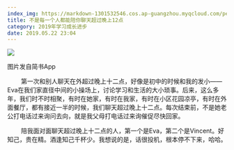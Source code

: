 ```yaml
---
index_img: https://markdown-1301532546.cos.ap-guangzhou.myqcloud.com/peipei_blog/20210921145558.jpeg
title: 不是每一个人都能陪你聊天超过晚上12点
category: 2019年学习成长进步
date: 2019.05.22 23:04
---
```


![](https://markdown-1301532546.cos.ap-guangzhou.myqcloud.com/peipei_blog/20210921145558.jpeg)  

图片发自简书App

        第一次和别人聊天在外超过晚上十二点，好像是初中的时候和我的发小——Eva在我们家直径中间的小操场上，讨论学习和生活的大小琐事。后来，这么多年，我们时不时相聚，有时在她家，有时在我家，有时在小区花园凉亭，有时在外面餐厅，都有接近一半的时候，我们聊天超过晚上十二点。每次结束前，不是她老公打电话过来询问去向，就是我父母打电话过来询催促尽快回家。  

        陪我面对面聊天超过晚上十二点的人，第一个是Eva，第二个是Vincent。好知己，贵在精。酒逢知己千杯少。我想说的是，话很投机，根本停不下来，哈哈。
